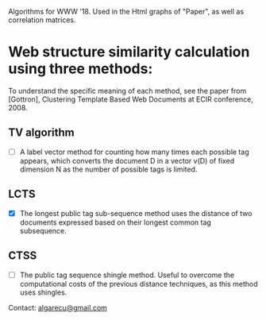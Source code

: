 Algorithms for WWW '18. Used in the Html graphs of "Paper", as well as correlation matrices.

# Web structure similarity calculation using three methods:
To understand the specific meaning of each method, see the paper from [Gottron],
Clustering Template Based Web Documents at ECIR conference, 2008.

## TV algorithm
- [ ] A label vector method for counting how many times each possible tag appears, which
converts the document D in a vector v(D) of fixed dimension N as the number of
possible tags is limited.

## LCTS
- [x] The longest public tag sub-sequence method uses the distance of two documents
expressed based on their longest common tag subsequence.

## CTSS
- [ ] The public tag sequence shingle method. Useful to overcome the computational costs of
the previous distance techniques, as this method uses shingles.

Contact:
algarecu@gmail.com
